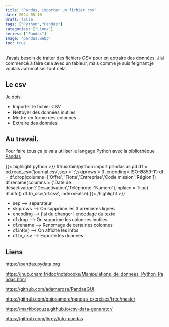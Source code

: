 ```yaml
---
title: "Pandas, importer un fichier csv"
date: 2024-05-10
draft: false
tags: ["Python","Pandas"]
categories: ["Linux"]
series: ["Pandas"]
Image: "pandas.webp"
toc: true
---
```


J’avais besoin de traiter des fichiers CSV pour en extraire des données. J’ai commencé à faire cela avec un tableur, mais comme je suis feignant,je voulais automatiser tout cela.

## Le csv
Je dois:
- Importer le fichier CSV
- Nettoyer des données inutiles
- Mettre en forme des colonnes
- Extraire des données

## Au travail.
Pour faire tous ça je vais utiliser le langage Python avec la bibliothèque [Pandas](https://fr.wikipedia.org/wiki/Pandas)

{{< highlight python >}}
#!/usr/bin/python
import pandas as pd
df = pd.read_csv('journal.csv',sep = ';',skiprows = 3 ,encoding='ISO-8859-1')
df = df.drop(columns=['Offre', 'Flotte','Entreprise','Code mission','Région'])
df.rename(columns = {'Date de désactivation':'Desactivation','Téléphone':'Numero'},inplace = True)
df.info()
df.to_csv('df.csv', index=False)
{{< /highlight >}}


- sep --> separateur
- skiprows --> On supprime les 3 premieres lignes
- encoding --> j'ai du changer l encodage du texte
- df.drop --> On supprime les colonnes inutiles
- df.rename --> Renomage de certaines colonnes
- df.info() --> On affiche les infos 
- df.to_csv --> Exporte les données 



## Liens

https://pandas.pydata.org

https://jhub.cnam.fr/doc/notebooks/Manipulations_de_donnees_Python_Pandas.html

https://github.com/adamerose/PandasGUI

https://github.com/guipsamora/pandas_exercises/tree/master

https://markbdsouza.github.io/csv-data-generator/

https://github.com/jhroy/tuto-pandas


